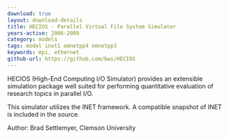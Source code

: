 ```yaml
---
download: true
layout: download-details
title: HECIOS - Parallel Virtual File System Simulator
years-active: 2006-2009
category: models
tags: model inet1 omnetpp4 omnetpp3
keywords: mpi, ethernet
github-url: https://github.com/bws/HECIOS
---
```


HECIOS (High-End Computing I/O Simulator) provides an extensible simulation
package well suited for performing quantitative evaluation of research topics in
parallel I/O.

This simulator utilizes the INET framework. A compatible snapshot of INET is
included in the source.

Author: Brad Settlemyer, Clemson University
